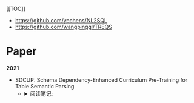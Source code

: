 [[TOC]]


- https://github.com/yechens/NL2SQL
- https://github.com/wangpinggl/TREQS


# Paper

**2021**

- SDCUP: Schema Dependency-Enhanced Curriculum Pre-Training for Table Semantic Parsing
  - <details>
    <summary>阅读笔记: </summary>
    1. 通过探索question和schema的关系，提出了table pre-train的两个预训练方法：schema依赖预测任务和实体扰动恢复任务  <br>
    2. schema依赖预测：通过sql以及规则，使用biaffine attention来建立question和schema的关系和label，以交叉熵作为损失  <br>
    3. 实体扰动恢复：通过对question中的存在依赖关系的实体交换，然后用模型预测真实的实体来恢复  <br>
    4. MLM：对question的token进行mask，对schema中的column用相应的value来替代  
    <img src="../assets\SDCUP1.png" align="middle" />
    <img src="../assets\SDCUP2.png" align="middle" />
    </details>

